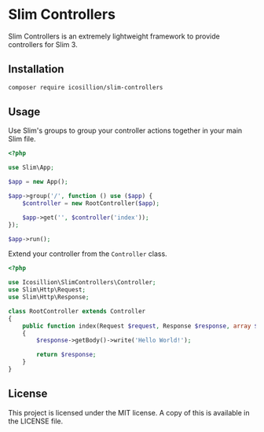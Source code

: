 # Slim Controllers

Slim Controllers is an extremely lightweight framework to provide controllers for Slim 3.

## Installation

```bash
composer require icosillion/slim-controllers
```

## Usage
Use Slim's groups to group your controller actions together in your main Slim file.

```php
<?php

use Slim\App;

$app = new App();

$app->group('/', function () use ($app) {
    $controller = new RootController($app);

    $app->get('', $controller('index'));
});

$app->run();
```

Extend your controller from the `Controller` class.

```php
<?php

use Icosillion\SlimControllers\Controller;
use Slim\Http\Request;
use Slim\Http\Response;

class RootController extends Controller
{
    public function index(Request $request, Response $response, array $args)
    {
        $response->getBody()->write('Hello World!');

        return $response;
    }
}
```

## License

This project is licensed under the MIT license. A copy of this is available in the LICENSE file.